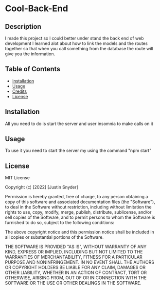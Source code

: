 # Cool-Back-End

## Description

I made this project so I could better under stand the back end of web development
I learned alot about how to link the models and the routes together so that when you call something from the database the route will give you the information.

## Table of Contents

- [Installation](#installation)
- [Usage](#usage)
- [Credits](#credits)
- [License](#license)

## Installation

All you need to do is start the server and user insomnia to make calls on it

## Usage

To use it you need to start the server my using the command "npm start"

## License

MIT License

Copyright (c) [2022] [Justin Snyder]

Permission is hereby granted, free of charge, to any person obtaining a copy
of this software and associated documentation files (the "Software"), to deal
in the Software without restriction, including without limitation the rights
to use, copy, modify, merge, publish, distribute, sublicense, and/or sell
copies of the Software, and to permit persons to whom the Software is
furnished to do so, subject to the following conditions:

The above copyright notice and this permission notice shall be included in all
copies or substantial portions of the Software.

THE SOFTWARE IS PROVIDED "AS IS", WITHOUT WARRANTY OF ANY KIND, EXPRESS OR
IMPLIED, INCLUDING BUT NOT LIMITED TO THE WARRANTIES OF MERCHANTABILITY,
FITNESS FOR A PARTICULAR PURPOSE AND NONINFRINGEMENT. IN NO EVENT SHALL THE
AUTHORS OR COPYRIGHT HOLDERS BE LIABLE FOR ANY CLAIM, DAMAGES OR OTHER
LIABILITY, WHETHER IN AN ACTION OF CONTRACT, TORT OR OTHERWISE, ARISING FROM,
OUT OF OR IN CONNECTION WITH THE SOFTWARE OR THE USE OR OTHER DEALINGS IN THE
SOFTWARE.

